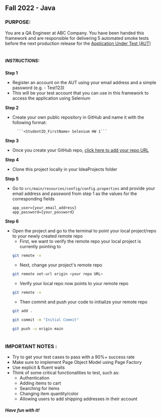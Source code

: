 ## Fall 2022 - Java


### PURPOSE:
You are a QA Engineer at ABC Company. You have been handed this framework and are responsible for delivering 5 automated
 smoke tests before the next production release for the [Application Under Test (AUT)](http://automationpractice.com/)
#
##### INSTRUCTIONS:
**Step 1** 
- Register an account on the AUT using your email address and a simple password (e.g. - Test123)
- This will be your test account that you can use in this framework to access the application using Selenium

**Step 2**
- Create your own public repository in GitHub and name it with the following format: 
    
        ```<StudentID_FirstName> Selenium HW 1```

**Step 3**
- Once you create your GitHub repo, [click here to add your repo URL](https://drive.google.com/open?id=1yK5JH410iUik8CxsN7uvq44Z-Mmn6mHHHwBWfhOnL8A&authuser=0)

**Step 4**
- Clone this project locally in your IdeaProjects folder

**Step 5**
- Go to ```src/main/resources/config/config.properties``` and provide your email address and password from step 1 as 
the values for the corresponding fields

    ```properties
    app_user={your_email_address}
    app_password={your_password}
 
**Step 6**
- Open the project and go to the terminal to point your local project/repo to your newly created remote repo
    - First, we want to verify the remote repo your local project is currently pointing to  
    ```sh
    git remote -v
    ``` 
    - Next, change your project's remote repo
    ```sh
    git remote set-url origin <your repo URL>
    ```
    - Verify your local repo now points to your remote repo 
    ```sh
    git remote -v
    ```
    - Then commit and push your code to initialize your remote repo
    ```sh
    git add .
    ```
    ```sh
    git commit -m "Initial Commit"
    ```
    ```sh
    git push -u origin main
    ```
#
### IMPORTANT NOTES :
- Try to get your test cases to pass with a 90%+ success rate
- Make sure to implement Page Object Model using Page Factory
- Use explicit & fluent waits
- Think of some critical functionalities to test, such as: 
    - Authentication
    - Adding items to cart
    - Searching for items
    - Changing item quantity/color
    - Allowing users to add shipping addresses in their account


#### ***Have fun with it!***
